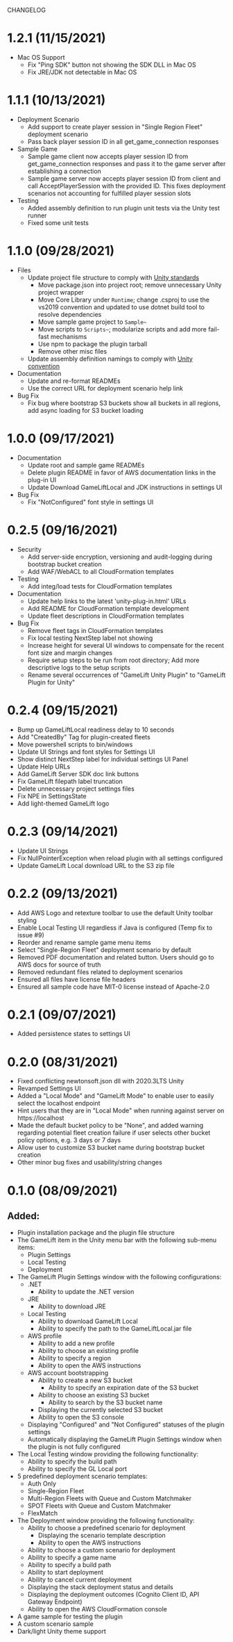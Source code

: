 CHANGELOG

# 1.2.1 (11/15/2021)

- Mac OS Support
    - Fix "Ping SDK" button not showing the SDK DLL in Mac OS
    - Fix JRE/JDK not detectable in Mac OS

# 1.1.1 (10/13/2021)

- Deployment Scenario
    - Add support to create player session in "Single Region Fleet" deployment scenario
    - Pass back player session ID in all get_game_connection responses
- Sample Game
    - Sample game client now accepts player session ID from get_game_connection responses and pass it to the game server
      after establishing a connection
    - Sample game server now accepts player session ID from client and call AcceptPlayerSession with the provided ID.
      This fixes deployment scenarios not accounting for fulfilled player session slots
- Testing
    - Added assembly definition to run plugin unit tests via the Unity test runner
    - Fixed some unit tests

# 1.1.0 (09/28/2021)

- Files
    - Update project file structure to comply
      with [Unity standards](https://docs.unity3d.com/Manual/CustomPackages.html)
        - Move package.json into project root; remove unnecessary Unity project wrapper
        - Move Core Library under `Runtime`; change .csproj to use the vs2019 convention and updated to use dotnet build
          tool to resolve dependencies
        - Move sample game project to `Sample~`
        - Move scripts to `Scripts~`; modularize scripts and add more fail-fast mechanisms
        - Use npm to package the plugin tarball
        - Remove other misc files
    - Update assembly definition namings to comply
      with [Unity convention](https://docs.unity3d.com/Manual/cus-tests.html)
- Documentation
    - Update and re-format READMEs
    - Use the correct URL for deployment scenario help link
- Bug Fix
    - Fix bug where bootstrap S3 buckets show all buckets in all regions, add async loading for S3 bucket loading

# 1.0.0 (09/17/2021)

- Documentation
    - Update root and sample game READMEs
    - Delete plugin README in favor of AWS documentation links in the plug-in UI
    - Update Download GameLiftLocal and JDK instructions in settings UI
- Bug Fix
    - Fix "NotConfigured" font style in settings UI

# 0.2.5 (09/16/2021)

- Security
    - Add server-side encryption, versioning and audit-logging during bootstrap bucket creation
    - Add WAF/WebACL to all CloudFormation templates
- Testing
    - Add integ/load tests for CloudFormation templates
- Documentation
    - Update help links to the latest 'unity-plug-in.html' URLs
    - Add README for CloudFormation template development
    - Update fleet descriptions in CloudFormation templates
- Bug Fix
    - Remove fleet tags in CloudFormation templates
    - Fix local testing NextStep label not showing
    - Increase height for several UI windows to compensate for the recent font size and margin changes
    - Require setup steps to be run from root directory; Add more descriptive logs to the setup scripts
    - Rename several occurrences of "GameLift Unity Plugin" to "GameLift Plugin for Unity"

# 0.2.4 (09/15/2021)

- Bump up GameLiftLocal readiness delay to 10 seconds
- Add "CreatedBy" Tag for plugin-created fleets
- Move powershell scripts to bin/windows
- Update UI Strings and font styles for Settings UI
- Show distinct NextStep label for individual settings UI Panel
- Update Help URLs
- Add GameLift Server SDK doc link buttons
- Fix GameLift filepath label truncation
- Delete unnecessary project settings files
- Fix NPE in SettingsState
- Add light-themed GameLift logo

# 0.2.3 (09/14/2021)

- Update UI Strings
- Fix NullPointerException when reload plugin with all settings configured
- Update GameLift Local download URL to the S3 zip file

# 0.2.2 (09/13/2021)

- Add AWS Logo and retexture toolbar to use the default Unity toolbar styling
- Enable Local Testing UI regardless if Java is configured (Temp fix to issue #9)
- Reorder and rename sample game menu items
- Select "Single-Region Fleet" deployment scenario by default
- Removed PDF documentation and related button. Users should go to AWS docs for source of truth
- Removed redundant files related to deployment scenarios
- Ensured all files have license file headers
- Ensured all sample code have MIT-0 license instead of Apache-2.0

# 0.2.1 (09/07/2021)

- Added persistence states to settings UI

# 0.2.0 (08/31/2021)

- Fixed conflicting newtonsoft.json dll with 2020.3LTS Unity
- Revamped Settings UI
- Added a "Local Mode" and "GameLift Mode" to enable user to easily select the localhost endpoint
- Hint users that they are in "Local Mode" when running against server on https://localhost
- Made the default bucket policy to be "None", and added warning regarding potential fleet creation failure if user
  selects other bucket policy options, e.g. 3 days or 7 days
- Allow user to customize S3 bucket name during bootstrap bucket creation
- Other minor bug fixes and usability/string changes

# 0.1.0 (08/09/2021)

## Added:

- Plugin installation package and the plugin file structure
- The GameLift item in the Unity menu bar with the following sub-menu items:
    - Plugin Settings
    - Local Testing
    - Deployment
- The GameLift Plugin Settings window with the following configurations:
    - .NET
        - Ability to update the .NET version
    - JRE
        - Ability to download JRE
    - Local Testing
        - Ability to download GameLift Local
        - Ability to specify the path to the GameLiftLocal.jar file
    - AWS profile
        - Ability to add a new profile
        - Ability to choose an existing profile
        - Ability to specify a region
        - Ability to open the AWS instructions
    - AWS account bootstrapping
        - Ability to create a new S3 bucket
            - Ability to specify an expiration date of the S3 bucket
        - Ability to choose an existing S3 bucket
            - Ability to search by the S3 bucket name
        - Displaying the currently selected S3 bucket
        - Ability to open the S3 console
    - Displaying "Configured" and "Not Configured" statuses of the plugin settings
    - Automatically displaying the GameLift Plugin Settings window when the plugin is not fully configured
- The Local Testing window providing the following functionality:
    - Ability to specify the build path
    - Ability to specify the GL Local port
- 5 predefined deployment scenario templates:
    - Auth Only
    - Single-Region Fleet
    - Multi-Region Fleets with Queue and Custom Matchmaker
    - SPOT Fleets with Queue and Custom Matchmaker
    - FlexMatch
- The Deployment window providing the following functionality:
    - Ability to choose a predefined scenario for deployment
        - Displaying the scenario template description
        - Ability to open the AWS instructions
    - Ability to choose a custom scenario for deployment
    - Ability to specify a game name
    - Ability to specify a build path
    - Ability to start deployment
    - Ability to cancel current deployment
    - Displaying the stack deployment status and details
    - Displaying the deployment outcomes (Cognito Client ID, API Gateway Endpoint)
    - Ability to open the AWS CloudFormation console
- A game sample for testing the plugin
- A custom scenario sample
- Dark/light Unity theme support

